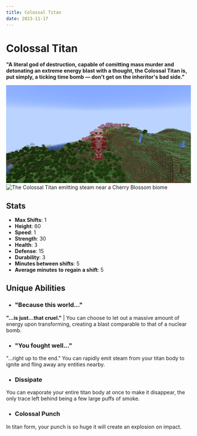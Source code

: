 ```yaml
---
title: Colossal Titan
date: 2023-11-17
---
```


# Colossal Titan
**"A literal god of destruction, capable of comitting mass murder and detonating an extreme energy blast with a thought, the Colossal Titan is, put simply, a ticking time bomb — don't get on the inheritor's bad side."**

![The Colossal Titan near a Cherry Blossom biome](../images/colossal_titan_full.png)
![The Colossal Titan emitting steam near a Cherry Blossom biome](../images/colossal_titan_steam_full.png)

## Stats
* __Max Shifts__: 1
* __Height__: 60
* __Speed__: 1
* __Strength__: 30
* __Health__: 3
* __Defense__: 15
* __Durability__: 3
* __Minutes between shifts__: 5
* __Average minutes__ __to__ __regain__ __a shift__: 5

## Unique Abilities
* ### "Because this world..."
__"...is just...that cruel."__ | You can choose to let out a massive amount of energy upon transforming, creating a blast comparable to that of a nuclear bomb.
* ### "You fought well..."
"...right up to the end."
You can rapidly emit steam from your titan body to ignite and fling away any entities nearby.
* ### Dissipate
You can evaporate your entire titan body at once to make it disappear, the only trace left behind being a few large puffs of smoke.
* ### Colossal Punch
In titan form, your punch is so huge it will create an explosion on impact.